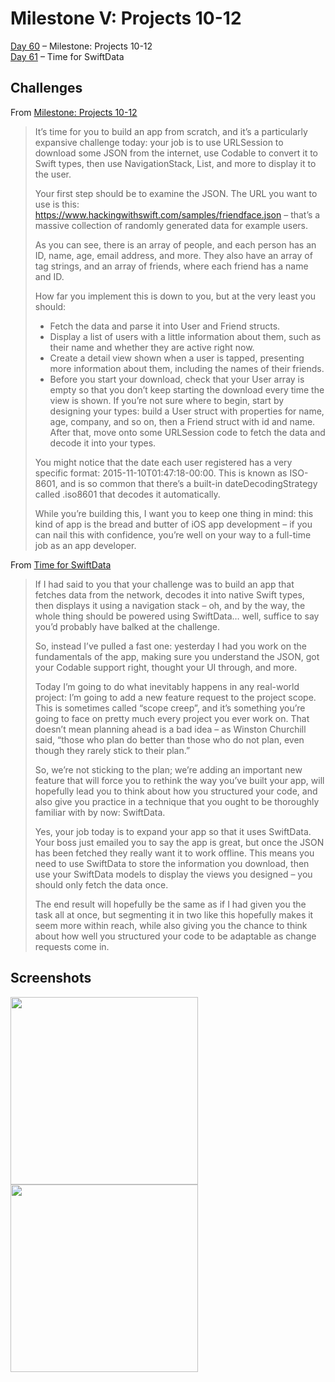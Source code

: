 # Milestone V: Projects 10-12

[Day 60](https://www.hackingwithswift.com/100/swiftui/60) – Milestone: Projects 10-12 <br />
[Day 61](https://www.hackingwithswift.com/100/swiftui/61) – Time for SwiftData

## Challenges

From [Milestone: Projects 10-12](https://www.hackingwithswift.com/guide/ios-swiftui/5/3/challenge)

>It’s time for you to build an app from scratch, and it’s a particularly expansive challenge today: your job is to use URLSession to download some JSON from the internet, use Codable to convert it to Swift types, then use NavigationStack, List, and more to display it to the user.
>
>Your first step should be to examine the JSON. The URL you want to use is this: https://www.hackingwithswift.com/samples/friendface.json – that’s a massive collection of randomly generated data for example users.
>
>As you can see, there is an array of people, and each person has an ID, name, age, email address, and more. They also have an array of tag strings, and an array of friends, where each friend has a name and ID.
>
>How far you implement this is down to you, but at the very least you should:
>
>- Fetch the data and parse it into User and Friend structs.
>- Display a list of users with a little information about them, such as their name and whether they are active right now.
>- Create a detail view shown when a user is tapped, presenting more information about them, including the names of their friends.
>- Before you start your download, check that your User array is empty so that you don’t keep starting the download every time the view is shown.
>If you’re not sure where to begin, start by designing your types: build a User struct with properties for name, age, company, and so on, then a Friend struct with id and name. After that, move onto some URLSession code to fetch the data and decode it into your types.
>
>You might notice that the date each user registered has a very specific format: 2015-11-10T01:47:18-00:00. This is known as ISO-8601, and is so common that there’s a built-in dateDecodingStrategy called .iso8601 that decodes it automatically.
>
>While you’re building this, I want you to keep one thing in mind: this kind of app is the bread and butter of iOS app development – if you can nail this with confidence, you’re well on your way to a full-time job as an app developer.

From [Time for SwiftData](https://www.hackingwithswift.com/100/swiftui/61)

>If I had said to you that your challenge was to build an app that fetches data from the network, decodes it into native Swift types, then displays it using a navigation stack – oh, and by the way, the whole thing should be powered using SwiftData… well, suffice to say you’d probably have balked at the challenge.
>
>So, instead I’ve pulled a fast one: yesterday I had you work on the fundamentals of the app, making sure you understand the JSON, got your Codable support right, thought your UI through, and more.
>
>Today I’m going to do what inevitably happens in any real-world project: I’m going to add a new feature request to the project scope. This is sometimes called “scope creep”, and it’s something you’re going to face on pretty much every project you ever work on. That doesn’t mean planning ahead is a bad idea – as Winston Churchill said, “those who plan do better than those who do not plan, even though they rarely stick to their plan.”
>
>So, we’re not sticking to the plan; we’re adding an important new feature that will force you to rethink the way you’ve built your app, will hopefully lead you to think about how you structured your code, and also give you practice in a technique that you ought to be thoroughly familiar with by now: SwiftData.
>
>Yes, your job today is to expand your app so that it uses SwiftData. Your boss just emailed you to say the app is great, but once the JSON has been fetched they really want it to work offline. This means you need to use SwiftData to store the information you download, then use your SwiftData models to display the views you designed – you should only fetch the data once.
>
>The end result will hopefully be the same as if I had given you the task all at once, but segmenting it in two like this hopefully makes it seem more within reach, while also giving you the chance to think about how well you structured your code to be adaptable as change requests come in.

## Screenshots

<img src="https://github.com/ivanov-mi/100-days-of-SwiftUI/assets/12073144/58790418-01fd-420e-830a-d577c8f0682d" width="300">
<img src="https://github.com/ivanov-mi/100-days-of-SwiftUI/assets/12073144/1a748698-df65-4b6d-b14b-3de12982e1e8" width="300">
